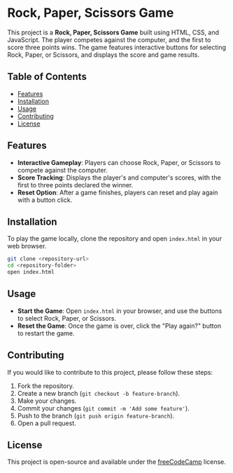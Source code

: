 # Rock, Paper, Scissors Game

This project is a **Rock, Paper, Scissors Game** built using HTML, CSS, and JavaScript. The player competes against the computer, and the first to score three points wins. The game features interactive buttons for selecting Rock, Paper, or Scissors, and displays the score and game results.

## Table of Contents

- [Features](#features)
- [Installation](#installation)
- [Usage](#usage)
- [Contributing](#contributing)
- [License](#license)

## Features

- **Interactive Gameplay**: Players can choose Rock, Paper, or Scissors to compete against the computer.
- **Score Tracking**: Displays the player's and computer's scores, with the first to three points declared the winner.
- **Reset Option**: After a game finishes, players can reset and play again with a button click.

## Installation

To play the game locally, clone the repository and open `index.html` in your web browser.

```bash
git clone <repository-url>
cd <repository-folder>
open index.html
```

## Usage

- **Start the Game**: Open `index.html` in your browser, and use the buttons to select Rock, Paper, or Scissors.
- **Reset the Game**: Once the game is over, click the "Play again?" button to restart the game.

## Contributing

If you would like to contribute to this project, please follow these steps:

1. Fork the repository.
2. Create a new branch (`git checkout -b feature-branch`).
3. Make your changes.
4. Commit your changes (`git commit -m 'Add some feature'`).
5. Push to the branch (`git push origin feature-branch`).
6. Open a pull request.

## License

This project is open-source and available under the [freeCodeCamp](https://www.freecodecamp.org) license.

